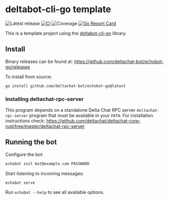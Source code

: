 #  deltabot-cli-go template

![Latest release](https://img.shields.io/github/v/tag/deltachat-bot/echobot-go?label=release)
[![CI](https://github.com/deltachat-bot/echobot-go/actions/workflows/ci.yml/badge.svg)](https://github.com/deltachat-bot/echobot-go/actions/workflows/ci.yml)
![Coverage](https://img.shields.io/badge/Coverage-0%25-brightgreen)
[![Go Report Card](https://goreportcard.com/badge/github.com/deltachat-bot/echobot-go)](https://goreportcard.com/report/github.com/deltachat-bot/echobot-go)

This is a template project using the [deltabot-cli-go](https://github.com/deltachat-bot/deltabot-cli-go) library.

## Install

Binary releases can be found at: https://github.com/deltachat-bot/echobot-go/releases

To install from source:

```sh
go install github.com/deltachat-bot/echobot-go@latest
```

### Installing deltachat-rpc-server

This program depends on a standalone Delta Chat RPC server `deltachat-rpc-server` program that must be
available in your `PATH`. For installation instructions check:
https://github.com/deltachat/deltachat-core-rust/tree/master/deltachat-rpc-server

## Running the bot

Configure the bot:

```sh
echobot init bot@example.com PASSWORD
```

Start listening to incoming messages:

```sh
echobot serve
```

Run `echobot --help` to see all available options.
